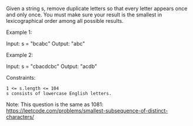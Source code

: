 Given a string s, remove duplicate letters so that every letter appears once and only once. You must make sure your result is
the smallest in lexicographical order
among all possible results.

Example 1:

Input: s = "bcabc"
Output: "abc"

Example 2:

Input: s = "cbacdcbc"
Output: "acdb"

Constraints:

    1 <= s.length <= 104
    s consists of lowercase English letters.

Note: This question is the same as 1081: https://leetcode.com/problems/smallest-subsequence-of-distinct-characters/
